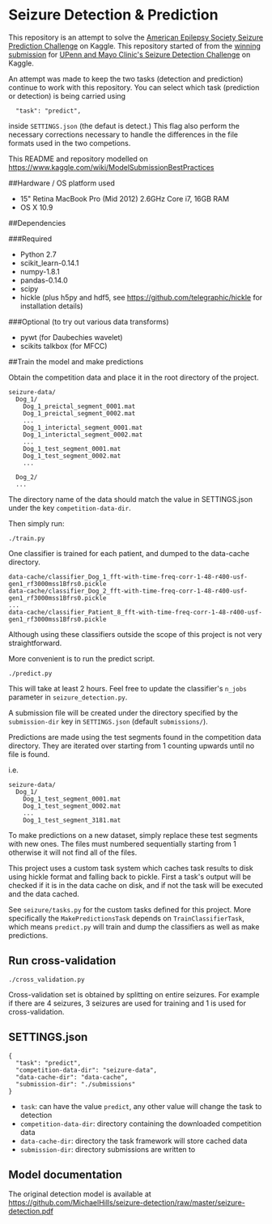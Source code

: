 # Seizure Detection & Prediction

This repository is an attempt to solve the
[American Epilepsy Society Seizure Prediction Challenge](https://www.kaggle.com/c/seizure-prediction)
on Kaggle.
This repository started of from the [winning submission](https://github.com/MichaelHills/seizure-detection) for
[UPenn and Mayo Clinic's Seizure Detection Challenge](http://www.kaggle.com/c/seizure-detection) on Kaggle.

An attempt was made to keep the two tasks (detection and prediction) continue to work with this repository.
You can select which task (prediction or detection) is being carried using 
```
  "task": "predict",
```
inside `SETTINGS.json` (the defaut is detect.) This flag also perform the necessary corrections necessary to
handle the differences in the file formats used in the two competions.

This README and repository modelled on https://www.kaggle.com/wiki/ModelSubmissionBestPractices

##Hardware / OS platform used

 * 15" Retina MacBook Pro (Mid 2012) 2.6GHz Core i7, 16GB RAM
 * OS X 10.9

##Dependencies

###Required

 * Python 2.7
 * scikit_learn-0.14.1
 * numpy-1.8.1
 * pandas-0.14.0
 * scipy
 * hickle (plus h5py and hdf5, see https://github.com/telegraphic/hickle for installation details)

###Optional (to try out various data transforms)

 * pywt (for Daubechies wavelet)
 * scikits talkbox (for MFCC)

##Train the model and make predictions

Obtain the competition data and place it in the root directory of the project.
```
seizure-data/
  Dog_1/
    Dog_1_preictal_segment_0001.mat
    Dog_1_preictal_segment_0002.mat
    ...
    Dog_1_interictal_segment_0001.mat
    Dog_1_interictal_segment_0002.mat
    ...
    Dog_1_test_segment_0001.mat
    Dog_1_test_segment_0002.mat
    ...

  Dog_2/
  ...
```

The directory name of the data should match the value in SETTINGS.json under the key `competition-data-dir`.

Then simply run:
```
./train.py
```

One classifier is trained for each patient, and dumped to the data-cache directory.

```
data-cache/classifier_Dog_1_fft-with-time-freq-corr-1-48-r400-usf-gen1_rf3000mss1Bfrs0.pickle
data-cache/classifier_Dog_2_fft-with-time-freq-corr-1-48-r400-usf-gen1_rf3000mss1Bfrs0.pickle
...
data-cache/classifier_Patient_8_fft-with-time-freq-corr-1-48-r400-usf-gen1_rf3000mss1Bfrs0.pickle
```

Although using these classifiers outside the scope of this project is not very straightforward.

More convenient is to run the predict script.

```
./predict.py
```

This will take at least 2 hours. Feel free to update the classifier's `n_jobs` parameter
in `seizure_detection.py`.

A submission file will be created under the directory specified by the `submission-dir` key
in `SETTINGS.json` (default `submissions/`).

Predictions are made using the test segments found in the competition data directory. They
are iterated over starting from 1 counting upwards until no file is found.

i.e.
```
seizure-data/
  Dog_1/
    Dog_1_test_segment_0001.mat
    Dog_1_test_segment_0002.mat
    ...
    Dog_1_test_segment_3181.mat
```

To make predictions on a new dataset, simply replace these test segments with new ones.
The files must numbered sequentially starting from 1 otherwise it will not find all of
the files.

This project uses a custom task system which caches task results to disk using hickle format and
falling back to pickle. First a task's output will be checked if it is in the data cache on disk,
and if not the task will be executed and the data cached.

See `seizure/tasks.py` for the custom tasks defined for this project. More specifically the
`MakePredictionsTask` depends on `TrainClassifierTask`, which means `predict.py` will train
and dump the classifiers as well as make predictions.

## Run cross-validation

```
./cross_validation.py
```

Cross-validation set is obtained by splitting on entire seizures. For example if there are 4 seizures,
3 seizures are used for training and 1 is used for cross-validation.


## SETTINGS.json

```
{
  "task": "predict",
  "competition-data-dir": "seizure-data",
  "data-cache-dir": "data-cache",
  "submission-dir": "./submissions"
}
```

* `task`: can have the value `predict`, any other value will change the task to detection
* `competition-data-dir`: directory containing the downloaded competition data
* `data-cache-dir`: directory the task framework will store cached data
* `submission-dir`: directory submissions are written to


## Model documentation

The original detection model is 
available at https://github.com/MichaelHills/seizure-detection/raw/master/seizure-detection.pdf
